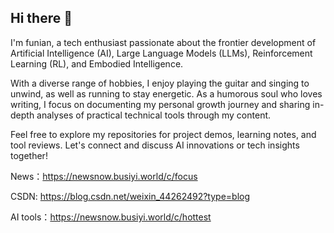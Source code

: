 ## Hi there 👋

 I'm funian, a tech enthusiast passionate about the frontier development of Artificial Intelligence (AI), Large Language Models (LLMs), Reinforcement Learning (RL), and Embodied Intelligence.

With a diverse range of hobbies, I enjoy playing the guitar and singing to unwind, as well as running to stay energetic. As a humorous soul who loves writing, I focus on documenting my personal growth journey and sharing in-depth analyses of practical technical tools through my content.

Feel free to explore my repositories for project demos, learning notes, and tool reviews. Let's connect and discuss AI innovations or tech insights together! 

News：https://newsnow.busiyi.world/c/focus

CSDN: https://blog.csdn.net/weixin_44262492?type=blog

AI tools：https://newsnow.busiyi.world/c/hottest
